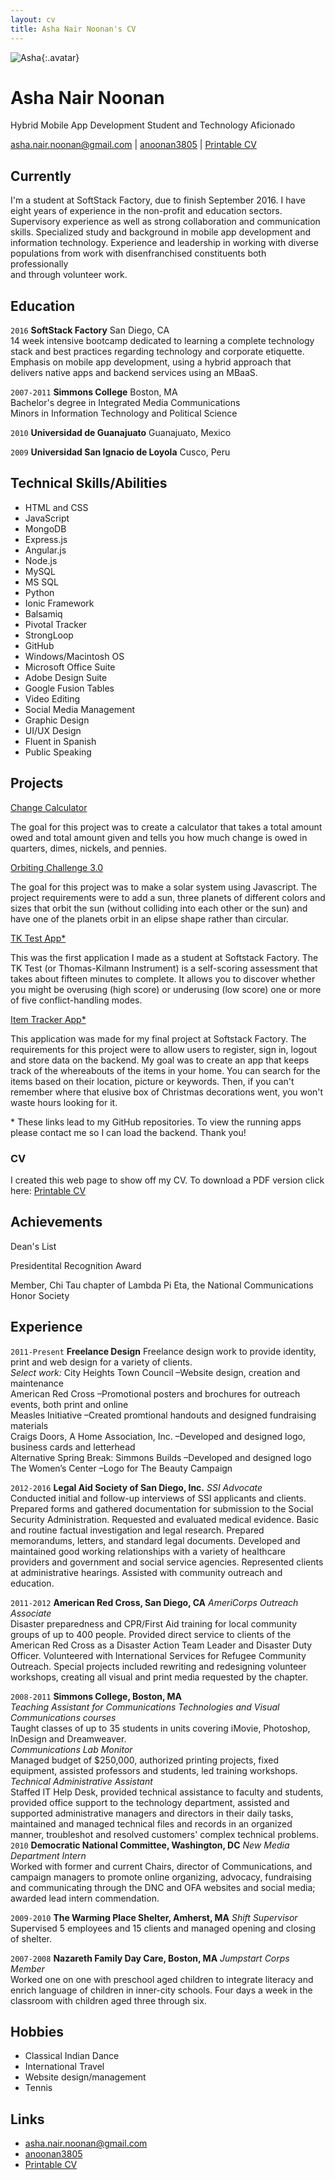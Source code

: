 ```yaml
---
layout: cv
title: Asha Nair Noonan's CV
---
```


![Asha](./media/AshaImg.jpg){:.avatar}

# Asha Nair Noonan
Hybrid Mobile App Development Student and Technology Aficionado

<div id="webaddress">
<a href="mailto:">asha.nair.noonan@gmail.com</a>
|
<i class="fa fa-github"></i> <a href="http://github.com/anoonan3805">anoonan3805</a>
|
<i class="fa fa-file-pdf-o" aria-hidden="true"></i> <a href="./media/ANNgd2016.pdf" target="_blank">Printable CV</a>

</div>


## Currently

I'm a student at SoftStack Factory, due to finish September 2016. I have eight years of experience in the 
non-profit and education sectors. Supervisory experience as well as strong collaboration and communication skills. 
Specialized study and background in mobile app development and information technology. Experience and leadership in 
working with diverse populations from work with disenfranchised constituents both professionally<br> and through
volunteer work.

## Education

`2016`
__SoftStack Factory__ San Diego, CA<br>
14 week intensive bootcamp dedicated to learning a complete technology stack and best practices regarding technology and corporate etiquette.  
Emphasis on mobile app development, using a hybrid approach that delivers native apps and backend services using an MBaaS.<br> 

`2007-2011`
__Simmons College__ Boston, MA<br> 
Bachelor's degree in Integrated Media Communications<br>
Minors in Information Technology and Political Science<br>

`2010`
__Universidad de Guanajuato__ Guanajuato, Mexico<br>

`2009`
__Universidad San Ignacio de Loyola__ Cusco, Peru<br>


## Technical Skills/Abilities

* HTML and CSS
* JavaScript
* MongoDB
* Express.js
* Angular.js
* Node.js
* MySQL 
* MS SQL
* Python
* Ionic Framework
* Balsamiq
* Pivotal Tracker
* StrongLoop
* GitHub
* Windows/Macintosh OS
* Microsoft Office Suite
* Adobe Design Suite
* Google Fusion Tables 
* Video Editing 
* Social Media Management
* Graphic Design
* UI/UX Design
* Fluent in Spanish
* Public Speaking

## Projects
<i class="fa fa-codepen"></i><a href ="http://codepen.io/anoonan3805/pen/VjaxjZ" target="_blank">Change Calculator</a><br>
<p>The goal for this project was to create a calculator that takes a total amount owed and total amount given and tells you how much change is owed in quarters, dimes, nickels, and pennies.</p>

<i class="fa fa-leaf"></i><a href ="https://www.khanacademy.org/computer-programming/spin-off-of-orbiting-challenge-30/5508486001" target="_blank">Orbiting Challenge 3.0</a><br>
<p>The goal for this project was to make a solar system using Javascript. The project requirements were to add a sun,
three planets of different colors and sizes that orbit the sun (without colliding into each other or the sun) and have
one of the planets orbit in an elipse shape rather than circular.</p>
<i class="fa fa-cloud"></i><a href ="https://github.com/anoonan3805/TKTest" target="_blank">TK Test App*</a><br>
<p>This was the first application I made as a student at Softstack Factory. The TK Test (or Thomas-Kilmann Instrument) 
is a self-scoring assessment that takes about fifteen minutes to complete. It allows you to discover whether you might 
be overusing (high score) or underusing (low score) one or more of five conflict-handling modes.</p>
<i class="fa fa-cloud"></i><a href="https://github.com/anoonan3805/item-tracker" target="_blank">Item Tracker App*</a><br>
<p>This application was made for my final project at Softstack Factory. The requirements for this project were to allow 
users to register, sign in, logout and store data on the backend. My goal was to create an app that keeps track of the whereabouts 
of the items in your home. You can search for the items based on their location, picture or keywords. Then, if you can't 
remember where that elusive box of Christmas decorations went, you won't waste hours looking for it.</p>
<p>* These links lead to my GitHub repositories. To view the running apps please contact me so I can load the backend. Thank you!</p>


### CV

I created this web page to show off my CV. To download a PDF version click here: <i class="fa fa-file-pdf-o" aria-hidden="true"></i> <a href="./media/ANNgd2016.pdf" target="_blank">Printable CV</a>

## Achievements

Dean's List

Presidentital Recognition Award

Member, Chi Tau chapter of Lambda Pi Eta, the National Communications Honor Society


## Experience

`2011-Present`
__Freelance Design__ 
Freelance design work to provide identity, print and web design for a variety of clients.<br>
<em>Select work: </em> City Heights Town Council –Website design, creation and maintenance<br>
American Red Cross –Promotional posters and brochures for outreach events, both print and online<br>
Measles Initiative –Created promtional handouts and designed fundraising materials<br>
Craigs Doors, A Home Association, Inc. –Developed and designed logo, business cards and letterhead<br>
Alternative Spring Break: Simmons Builds –Developed and designed logo<br>
The Women’s Center –Logo for The Beauty Campaign<br>

`2012-2016`
__Legal Aid Society of San Diego, Inc.__ 
 <em>SSI Advocate</em><br>
 Conducted initial and follow-up interviews of SSI applicants and clients. Prepared forms and gathered documentation for submission to the Social Security Administration. Requested and evaluated medical evidence. Basic and routine factual
investigation and legal research. Prepared memorandums, letters, and standard legal documents. Developed and maintained good working relationships with a variety of healthcare providers and government and social service agencies. Represented
clients at administrative hearings. Assisted with community outreach and education.

`2011-2012`
__American Red Cross, San Diego, CA__
<em>AmeriCorps Outreach Associate</em><br>
Disaster preparedness and CPR/First Aid training for local community groups of up to 400 people. Provided direct service to clients of the American Red Cross as a Disaster Action Team Leader and Disaster Duty Officer. Volunteered
with International Services for Refugee Community Outreach. Special projects included rewriting and redesigning volunteer workshops, creating all visual and print media requested by the chapter.

`2008-2011` 
__Simmons College, Boston, MA__<br>
<em>Teaching Assistant for Communications Technologies and Visual Communications courses</em><br>
Taught classes of up to 35 students in units covering iMovie, Photoshop, InDesign and Dreamweaver.<br>
<em>Communications Lab Monitor</em><br>
Managed budget of $250,000, authorized printing projects, fixed equipment, assisted professors and students, led training workshops.<br>
<em>Technical Administrative Assistant</em><br>
Staffed IT Help Desk, provided technical assistance to faculty and students, provided office support to the technology department, assisted and supported administrative managers and directors in their daily tasks, maintained and managed technical files and records in an organized manner, troubleshot and resolved customers' complex technical problems.<br>
`2010`
__Democratic National Committee, Washington, DC__
<em>New Media Department Intern</em><br>
 Worked with former and current Chairs, director of Communications, and campaign managers to promote online organizing, advocacy, fundraising and communicating through the DNC and OFA websites and social media; awarded lead intern commendation.<br>

`2009-2010`
__The Warming Place Shelter, Amherst, MA__
<em>Shift Supervisor</em><br>Supervised 5 employees and 15 clients and managed opening and closing of shelter.<br>

`2007-2008`
__Nazareth Family Day Care, Boston, MA__
<em>Jumpstart Corps Member</em><br>
Worked one on one with preschool aged children to integrate literacy and enrich language of children in inner-city schools. Four days a week in the classroom with children aged three through six.

## Hobbies

* Classical Indian Dance
* International Travel 
* Website design/management
* Tennis

## Links

* <i class="fa fa-envelope"></i> <a href="mailto:">asha.nair.noonan@gmail.com</a><br />
* <i class="fa fa-github"></i> <a href="http://github.com/">anoonan3805</a><br />
* <i class="fa fa-file-pdf-o" aria-hidden="true"></i> <a href="./media/ANNgd2016.pdf" target="_blank">Printable CV</a>

